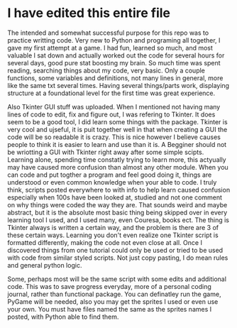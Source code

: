 # I have edited this entire file

The intended and somewhat successful purpose for this repo was to practice writting code. Very new to Python and programing all together,
I gave my first attempt at a game. I had fun, learned so much, and most valuable I sat down and actually worked out the code for several hours
for several days, good pure stat boosting my brain. So much time was spent reading, searching things about my code, very basic.
Only a couple functions, some variables and definitions, not many lines in general, more like the same txt several times. Having several things/parts work, displaying
structure at a foundational level for the first time was great experience. 

Also Tkinter GUI stuff was uploaded. When I mentioned not having many lines of code to edit, fix and figure out, I was refering to Tkinter. It does seem
to be a good tool, I did learn some things with the package. Tkinter is very cool and ujseful, it is puit together well in that when creating a GUI
the code will be so readable it is crazy. This is nice however I believe causes people to think it is easier to learn and use than it is. A Begginer
should not be wriotting a GUI with Tkinter right away after some simple scipts. Learning alone, spending time constatly trying to learn more, this 
actyually may have caused more confusion than almost any other module. When you can code and put togther a program and feel good doing it, things
are understood or even common knowledge when your able to code. I truly think, scripts posted everywhere to with info to help learn caused confusion
especially when 100s have been looked at, studied and not one comment on why things were coded the way they are. That sounds weird and maybe abstract, 
but it is the absolute most basic thing being skipped over in every learning tool I used, and I used many, even Couresa, books ect. The thing is
Tkinter always is written a certain way, and the problem is there are 3 of these certain ways. Learning you don't even realize one Tkinter script is
formatted differently, making the code not even close at all. Once I discovered things from one tutorial could only be used or tried to be used
with code from similar styled scripts. Not just copy pasting, I do mean rules and general python logic. 

Some, perhaps most will be the same script with some edits and additional code. This was to save progress everyday, more of a personal coding journal,
rather than functional package. You can definatley run the game, PyGame will be needed, also you may get the sprites I used or even use your own.
You must have files named the same as the sprites names I posted, with Python able to find them.


